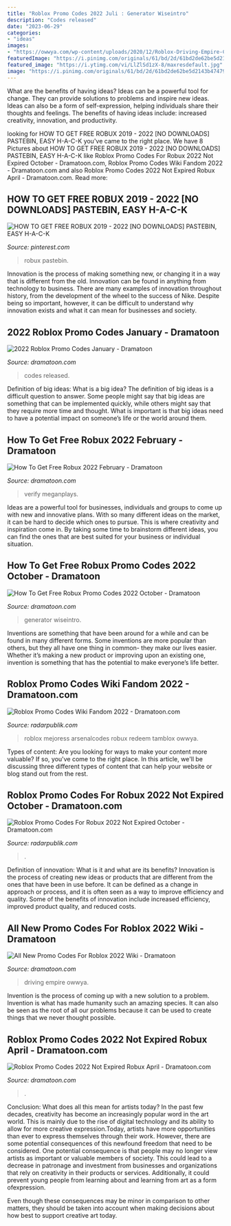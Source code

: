 ```yaml
---
title: "Roblox Promo Codes 2022 Juli : Generator Wiseintro"
description: "Codes released"
date: "2023-06-29"
categories:
- "ideas"
images:
- "https://owwya.com/wp-content/uploads/2020/12/Roblox-Driving-Empire-Codes.png"
featuredImage: "https://i.pinimg.com/originals/61/bd/2d/61bd2de62be5d2143b474792ecace18d.jpg"
featured_image: "https://i.ytimg.com/vi/LlZlSd1zX-8/maxresdefault.jpg"
image: "https://i.pinimg.com/originals/61/bd/2d/61bd2de62be5d2143b474792ecace18d.jpg"
---
```



What are the benefits of having ideas?
Ideas can be a powerful tool for change. They can provide solutions to problems and inspire new ideas. Ideas can also be a form of self-expression, helping individuals share their thoughts and feelings. The benefits of having ideas include: increased creativity, innovation, and productivity.

	

		
looking for HOW TO GET FREE ROBUX 2019 - 2022 [NO DOWNLOADS] PASTEBIN, EASY H-A-C-K you've came to the right place. We have 8 Pictures about HOW TO GET FREE ROBUX 2019 - 2022 [NO DOWNLOADS] PASTEBIN, EASY H-A-C-K like Roblox Promo Codes For Robux 2022 Not Expired October - Dramatoon.com, Roblox Promo Codes Wiki Fandom 2022 - Dramatoon.com and also Roblox Promo Codes 2022 Not Expired Robux April - Dramatoon.com. Read more:
		
    
## HOW TO GET FREE ROBUX 2019 - 2022 [NO DOWNLOADS] PASTEBIN, EASY H-A-C-K

<img loading=lazy src="https://i.pinimg.com/originals/99/01/5c/99015c29d1f120ea44d5948d0aad1349.jpg" onerror="this.onerror=null;this.src='https://tse3.mm.bing.net/th?id=OIP.dsIEglnCszEHTNDpCEV3eAAAAA&amp;pid=15.1';" alt="HOW TO GET FREE ROBUX 2019 - 2022 [NO DOWNLOADS] PASTEBIN, EASY H-A-C-K">

_Source: pinterest.com_

>robux pastebin. 

	

Innovation is the process of making something new, or changing it in a way that is different from the old. Innovation can be found in anything from technology to business. There are many examples of innovation throughout history, from the development of the wheel to the success of Nike. Despite being so important, however, it can be difficult to understand why innovation exists and what it can mean for businesses and society.

    
## 2022 Roblox Promo Codes January - Dramatoon

<img loading=lazy src="https://i.pinimg.com/originals/61/bd/2d/61bd2de62be5d2143b474792ecace18d.jpg" onerror="this.onerror=null;this.src='https://tse1.mm.bing.net/th?id=OIP.ZpMYX8Alm6wXWprBBokY7wHaEK&amp;pid=15.1';" alt="2022 Roblox Promo Codes January - Dramatoon">

_Source: dramatoon.com_

>codes released. 

	

Definition of big ideas: What is a big idea?
The definition of big ideas is a difficult question to answer. Some people might say that big ideas are something that can be implemented quickly, while others might say that they require more time and thought. What is important is that big ideas need to have a potential impact on someone’s life or the world around them.

    
## How To Get Free Robux 2022 February - Dramatoon

<img loading=lazy src="https://i.pinimg.com/originals/a1/35/8c/a1358caea1605a6fa0e8698194f47762.jpg" onerror="this.onerror=null;this.src='https://tse2.mm.bing.net/th?id=OIP.CGHHahxkQNnq8ku-7VhpagHaEK&amp;pid=15.1';" alt="How To Get Free Robux 2022 February - Dramatoon">

_Source: dramatoon.com_

>verify meganplays. 

	

Ideas are a powerful tool for businesses, individuals and groups to come up with new and innovative plans. With so many different ideas on the market, it can be hard to decide which ones to pursue. This is where creativity and inspiration come in. By taking some time to brainstorm different ideas, you can find the ones that are best suited for your business or individual situation.

    
## How To Get Free Robux Promo Codes 2022 October - Dramatoon

<img loading=lazy src="https://i.ytimg.com/vi/LlZlSd1zX-8/maxresdefault.jpg" onerror="this.onerror=null;this.src='https://tse3.mm.bing.net/th?id=OIP.UvAFJAEXi8proU96rVloQgHaEK&amp;pid=15.1';" alt="How To Get Free Robux Promo Codes 2022 October - Dramatoon">

_Source: dramatoon.com_

>generator wiseintro. 

	

Inventions are something that have been around for a while and can be found in many different forms. Some inventions are more popular than others, but they all have one thing in common- they make our lives easier. Whether it’s making a new product or improving upon an existing one, invention is something that has the potential to make everyone’s life better.

    
## Roblox Promo Codes Wiki Fandom 2022 - Dramatoon.com

<img loading=lazy src="https://i.ytimg.com/vi/p6WENwXl7mQ/maxresdefault.jpg" onerror="this.onerror=null;this.src='https://tse1.mm.bing.net/th?id=OIP.T0fx4Z_e8Z-HE1DpqfcVoAHaEK&amp;pid=15.1';" alt="Roblox Promo Codes Wiki Fandom 2022 - Dramatoon.com">

_Source: radarpublik.com_

>roblox mejoress arsenalcodes robux redeem tamblox owwya. 

	

Types of content:
Are you looking for ways to make your content more valuable? If so, you've come to the right place. In this article, we'll be discussing three different types of content that can help your website or blog stand out from the rest.

    
## Roblox Promo Codes For Robux 2022 Not Expired October - Dramatoon.com

<img loading=lazy src="https://i.pinimg.com/originals/dd/b5/f9/ddb5f9a17030c73ad3c4c00a1ae784a3.jpg" onerror="this.onerror=null;this.src='https://tse2.mm.bing.net/th?id=OIP._04-Nyb1ZjcP_rcKm-k4wwHaEK&amp;pid=15.1';" alt="Roblox Promo Codes For Robux 2022 Not Expired October - Dramatoon.com">

_Source: radarpublik.com_

>. 

	

Definition of innovation: What is it and what are its benefits?
Innovation is the process of creating new ideas or products that are different from the ones that have been in use before. It can be defined as a change in approach or process, and it is often seen as a way to improve efficiency and quality. Some of the benefits of innovation include increased efficiency, improved product quality, and reduced costs.

    
## All New Promo Codes For Roblox 2022 Wiki - Dramatoon

<img loading=lazy src="https://owwya.com/wp-content/uploads/2020/12/Roblox-Driving-Empire-Codes.png" onerror="this.onerror=null;this.src='https://tse2.mm.bing.net/th?id=OIP.haxuATxsB0a3JIZfQ6Dk0QHaDz&amp;pid=15.1';" alt="All New Promo Codes For Roblox 2022 Wiki - Dramatoon">

_Source: dramatoon.com_

>driving empire owwya. 

	

Invention is the process of coming up with a new solution to a problem. Invention is what has made humanity such an amazing species. It can also be seen as the root of all our problems because it can be used to create things that we never thought possible.

    
## Roblox Promo Codes 2022 Not Expired Robux April - Dramatoon.com

<img loading=lazy src="https://i.pinimg.com/originals/71/c1/23/71c123dfc1b5b96fbb379e9d2b3b7672.png" onerror="this.onerror=null;this.src='https://tse3.mm.bing.net/th?id=OIP.OME-H93JSycLZ5DZdn6U2gHaD1&amp;pid=15.1';" alt="Roblox Promo Codes 2022 Not Expired Robux April - Dramatoon.com">

_Source: dramatoon.com_

>. 

	

Conclusion: What does all this mean for artists today?
In the past few decades, creativity has become an increasingly popular word in the art world. This is mainly due to the rise of digital technology and its ability to allow for more creative expression.Today, artists have more opportunities than ever to express themselves through their work. However, there are some potential consequences of this newfound freedom that need to be considered.
One potential consequence is that people may no longer view artists as important or valuable members of society. This could lead to a decrease in patronage and investment from businesses and organizations that rely on creativity in their products or services. Additionally, it could prevent young people from learning about and learning from art as a form ofexpression.

Even though these consequences may be minor in comparison to other matters, they should be taken into account when making decisions about how best to support creative art today.

